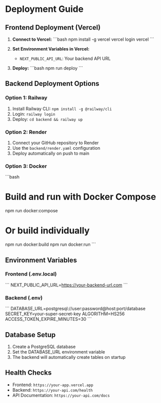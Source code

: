 # Deployment Guide

## Frontend Deployment (Vercel)

1. **Connect to Vercel:**
   \`\`\`bash
   npm install -g vercel
   vercel login
   vercel
   \`\`\`

2. **Set Environment Variables in Vercel:**
   - `NEXT_PUBLIC_API_URL`: Your backend API URL

3. **Deploy:**
   \`\`\`bash
   npm run deploy
   \`\`\`

## Backend Deployment Options

### Option 1: Railway
1. Install Railway CLI: `npm install -g @railway/cli`
2. Login: `railway login`
3. Deploy: `cd backend && railway up`

### Option 2: Render
1. Connect your GitHub repository to Render
2. Use the `backend/render.yaml` configuration
3. Deploy automatically on push to main

### Option 3: Docker
\`\`\`bash
# Build and run with Docker Compose
npm run docker:compose

# Or build individually
npm run docker:build
npm run docker:run
\`\`\`

## Environment Variables

### Frontend (.env.local)
\`\`\`
NEXT_PUBLIC_API_URL=https://your-backend-url.com
\`\`\`

### Backend (.env)
\`\`\`
DATABASE_URL=postgresql://user:password@host:port/database
SECRET_KEY=your-super-secret-key
ALGORITHM=HS256
ACCESS_TOKEN_EXPIRE_MINUTES=30
\`\`\`

## Database Setup

1. Create a PostgreSQL database
2. Set the DATABASE_URL environment variable
3. The backend will automatically create tables on startup

## Health Checks

- Frontend: `https://your-app.vercel.app`
- Backend: `https://your-api.com/health`
- API Documentation: `https://your-api.com/docs`
